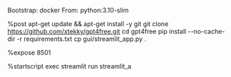 Bootstrap: docker
From: python:3.10-slim

%post
    apt-get update && apt-get install -y git
    git clone https://github.com/xtekky/gpt4free.git
    cd gpt4free
    pip install --no-cache-dir -r requirements.txt
    cp gui/streamlit_app.py .

%expose
    8501

%startscript
    exec streamlit run streamlit_a

